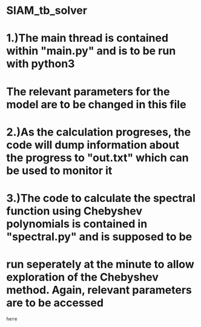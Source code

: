 # SIAM_tb_solver
# 1.)The main thread is contained within "main.py" and is to be run with python3
# The relevant parameters for the model are to be changed in this file
#
# 2.)As the calculation progreses, the code will dump information about the progress to "out.txt" which can be used to monitor it
#
# 3.)The code to calculate the spectral function using Chebyshev polynomials is contained in "spectral.py" and is supposed to be
#    run seperately at the minute to allow exploration of the Chebyshev method. Again, relevant parameters are to be accessed
    here
